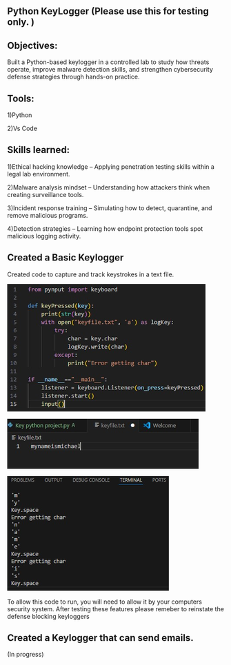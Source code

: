 ## Python KeyLogger     (Please use this for testing only. )

<h2>Objectives:</h2>
Built a Python-based keylogger in a controlled lab to study how threats operate, improve malware detection skills, and strengthen cybersecurity defense strategies through hands-on practice.

<h2>Tools:</h2>
1)Python

2)Vs Code

<h2>Skills learned:</h2>

1)Ethical hacking knowledge – Applying penetration testing skills within a legal lab environment.

2)Malware analysis mindset – Understanding how attackers think when creating surveillance tools.

3)Incident response training – Simulating how to detect, quarantine, and remove malicious programs.

4)Detection strategies – Learning how endpoint protection tools spot malicious logging activity.

<h2> Created a Basic Keylogger </h2>
Created code to capture and track keystrokes in a text file. 

![image alt](https://github.com/MichaelBerry-CyberPro/Keylogger-/blob/main/basic%20keylogger%20.jpg?raw=true)

![image alt](https://github.com/MichaelBerry-CyberPro/Keylogger-/blob/main/captured%20text%20.jpg?raw=true)

![image alt](https://github.com/MichaelBerry-CyberPro/Keylogger-/blob/main/text%20file%20logs.jpg?raw=true)


To allow this code to run, you will need to allow it by your computers security system. After testing these features please remeber to reinstate the defense blocking keyloggers



<h2>Created a Keylogger that can send emails.</h2> (In progress)
